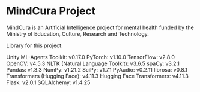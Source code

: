 # MindCura Project
MindCura is an Artificial Intelligence project for mental health funded by the Ministry of Education, Culture, Research and Technology.

Library for this project:

Unity ML-Agents Toolkit: v0.17.0
PyTorch: v1.10.0
TensorFlow: v2.8.0
OpenCV: v4.5.3
NLTK (Natural Language Toolkit): v3.6.5
spaCy: v3.2.1
Pandas: v1.3.3
NumPy: v1.21.2
SciPy: v1.7.1
PyAudio: v0.2.11
librosa: v0.8.1
Transformers (Hugging Face): v4.11.3
Hugging Face Transformers: v4.11.3
Flask: v2.0.1
SQLAlchemy: v1.4.25
